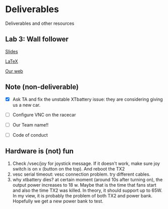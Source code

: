 # Deliverables
Deliverables and other resources

## Lab 3: Wall follower
[Slides](https://docs.google.com/presentation/d/1hVHw4iFh6VHjNoDBnSe8HBMoHZDm97rcsHJwZnClQBY/edit?fbclid=IwAR0YZ17SbSYpcGlyNT4YjAzYX3gzDIqJbqoNr1YT-Xx2TUDqCIvZa1mCfOs#slide=id.g1175b30dbaa_0_124)

[LaTeX](https://www.overleaf.com/read/vcsspwgzycrt)

[Our web](https://rss2022-9.github.io/website/labs/example_lab/)

## Note (non-deliverable)
- [x] Ask TA and fix the unstable XTbattery issue: they are considering giving us a new car.
- [ ] Configure VNC on the racecar
- [ ] Our Team name!!
- [ ] Code of conduct


## Hardware is (not) fun
1. Check /vsec/joy for joystick message. If it doesn't work, make sure joy switch is on x (button on the top). And reboot the TX2
2. vesc serial timeout: vesc connection problem. try different cables.
3. why xtbattery dies? at certain moment (around 10s after turning on), the output power increases to 18 w. Maybe that is the time that fans start and also the time TX2 was killed. In theory, it should support up to 65W. In my view, it is probably the problem of both TX2 and power bank. Hopefully we get a new power bank to test.
